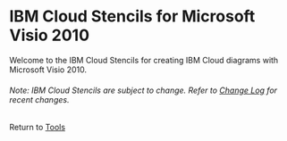 # IBM Cloud Stencils for Microsoft Visio 2010

Welcome to the IBM Cloud Stencils for creating IBM Cloud diagrams with Microsoft Visio 2010.  

###### Note: IBM Cloud Stencils are subject to change.  Refer to [Change Log](../visio/visio.md) for recent changes. 

Return to [Tools](/README.md) 
